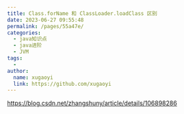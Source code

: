 ```yaml
---
title: Class.forName 和 ClassLoader.loadClass 区别
date: 2023-06-27 09:55:48
permalink: /pages/55a47e/
categories:
  - java知识点
  - java进阶
  - JVM
tags:
  - 
author: 
  name: xugaoyi
  link: https://github.com/xugaoyi
---
```

https://blog.csdn.net/zhangshuny/article/details/106898286